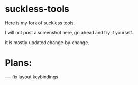 # suckless-tools

Here is my fork of suckless tools.

I will not post a screenshot here, go ahead and try it yourself.

It is mostly updated change-by-change.

# Plans:

--- fix layout keybindings
